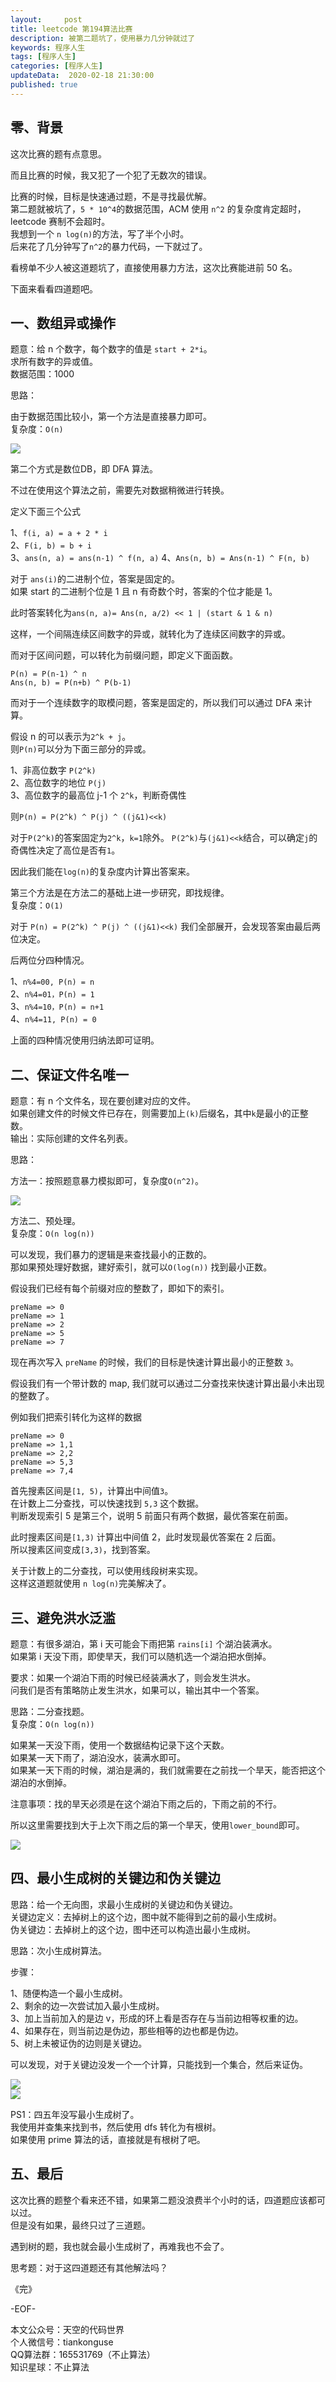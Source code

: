 ```yaml
---   
layout:     post  
title: leetcode 第194算法比赛
description: 被第二题坑了，使用暴力几分钟就过了  
keywords: 程序人生  
tags: [程序人生]    
categories: [程序人生]  
updateData:  2020-02-18 21:30:00  
published: true  
---  
```



## 零、背景  


这次比赛的题有点意思。  


而且比赛的时候，我又犯了一个犯了无数次的错误。  


比赛的时候，目标是快速通过题，不是寻找最优解。  
第二题就被坑了，`5 * 10^4`的数据范围，ACM 使用 `n^2` 的复杂度肯定超时，leetcode 赛制不会超时。  
我想到一个 `n log(n)`的方法，写了半个小时。  
后来花了几分钟写了`n^2`的暴力代码，一下就过了。  


看榜单不少人被这道题坑了，直接使用暴力方法，这次比赛能进前 50 名。  


下面来看看四道题吧。  


## 一、数组异或操作  


题意：给 n 个数字，每个数字的值是 `start + 2*i`。  
求所有数字的异或值。  
数据范围：1000  


思路：  


由于数据范围比较小，第一个方法是直接暴力即可。  
复杂度：`O(n)`  


![](http://res2020.tiankonguse.com/images/2020/06/21/001.png)  



第二个方式是数位DB，即 DFA 算法。  


不过在使用这个算法之前，需要先对数据稍微进行转换。  


定义下面三个公式  

1、`f(i, a) = a + 2 * i`  
2、`F(i, b) = b + i`  
3、`ans(n, a) = ans(n-1) ^ f(n, a)`
4、`Ans(n, b) = Ans(n-1) ^ F(n, b)`

对于 `ans(i)`的二进制个位，答案是固定的。  
如果 start 的二进制个位是 1 且 n 有奇数个时，答案的个位才能是 1。  


此时答案转化为`ans(n, a)= Ans(n, a/2) << 1 | (start & 1 & n)`  


这样，一个间隔连续区间数字的异或，就转化为了连续区间数字的异或。  


而对于区间问题，可以转化为前缀问题，即定义下面函数。  


`P(n) = P(n-1) ^ n`  
`Ans(n, b) = P(n+b) ^ P(b-1)`  


而对于一个连续数字的取模问题，答案是固定的，所以我们可以通过 DFA 来计算。  


假设 n 的可以表示为`2^k + j`。  
则`P(n)`可以分为下面三部分的异或。  


1、非高位数字 `P(2^k)`  
2、高位数字的地位 `P(j)`  
3、高位数字的最高位 j-1 个 `2^k`，判断奇偶性   


则`P(n) = P(2^k) ^ P(j) ^ ((j&1)<<k)`  


对于`P(2^k)`的答案固定为`2^k`，`k=1`除外。
`P(2^k)`与`(j&1)<<k`结合，可以确定`j`的奇偶性决定了高位是否有`1`。  


因此我们能在`log(n)`的复杂度内计算出答案来。  


第三个方法是在方法二的基础上进一步研究，即找规律。  
复杂度：`O(1)`  

对于 `P(n) = P(2^k) ^ P(j) ^ ((j&1)<<k)` 我们全部展开，会发现答案由最后两位决定。  


后两位分四种情况。  


1、`n%4=00, P(n) = n`  
2、`n%4=01，P(n) = 1`  
3、`n%4=10，P(n) = n+1`  
4、`n%4=11, P(n) = 0`  


上面的四种情况使用归纳法即可证明。  


## 二、保证文件名唯一  


题意：有 n 个文件名，现在要创建对应的文件。  
如果创建文件的时候文件已存在，则需要加上`(k)`后缀名，其中`k`是最小的正整数。  
输出：实际创建的文件名列表。  

思路：  


方法一：按照题意暴力模拟即可，复杂度`O(n^2)`。  


![](http://res2020.tiankonguse.com/images/2020/06/21/002.png)  



方法二、预处理。  
复杂度：`O(n log(n))`


可以发现，我们暴力的逻辑是来查找最小的正数的。  
那如果预处理好数据，建好索引，就可以`O(log(n))` 找到最小正数。  


假设我们已经有每个前缀对应的整数了，即如下的索引。  


```
preName => 0
preName => 1
preName => 2
preName => 5
preName => 7
```


现在再次写入 `preName` 的时候，我们的目标是快速计算出最小的正整数 `3`。  


假设我们有一个带计数的 map, 我们就可以通过二分查找来快速计算出最小未出现的整数了。  


例如我们把索引转化为这样的数据  


```
preName => 0
preName => 1,1
preName => 2,2
preName => 5,3
preName => 7,4
```


首先搜素区间是`[1, 5)`，计算出中间值`3`。  
在计数上二分查找，可以快速找到 `5,3` 这个数据。  
判断发现索引 5 是第三个，说明 5 前面只有两个数据，最优答案在前面。  


此时搜素区间是`[1,3)` 计算出中间值 2，此时发现最优答案在 2 后面。  
所以搜素区间变成`[3,3)`，找到答案。  


关于计数上的二分查找，可以使用线段树来实现。  
这样这道题就使用 `n log(n)`完美解决了。  


## 三、避免洪水泛滥  


题意：有很多湖泊，第 i 天可能会下雨把第 `rains[i]` 个湖泊装满水。  
如果第 i 天没下雨，即使旱天，我们可以随机选一个湖泊把水倒掉。  


要求：如果一个湖泊下雨的时候已经装满水了，则会发生洪水。  
问我们是否有策略防止发生洪水，如果可以，输出其中一个答案。  


思路：二分查找题。  
复杂度：`O(n log(n))`  


如果某一天没下雨，使用一个数据结构记录下这个天数。  
如果某一天下雨了，湖泊没水，装满水即可。  
如果某一天下雨的时候，湖泊是满的，我们就需要在之前找一个旱天，能否把这个湖泊的水倒掉。  


注意事项：找的旱天必须是在这个湖泊下雨之后的，下雨之前的不行。  


所以这里需要找到大于上次下雨之后的第一个旱天，使用`lower_bound`即可。  


![](http://res2020.tiankonguse.com/images/2020/06/21/003.png)  


## 四、最小生成树的关键边和伪关键边  


思路：给一个无向图，求最小生成树的关键边和伪关键边。  
关键边定义：去掉树上的这个边，图中就不能得到之前的最小生成树。  
伪关键边：去掉树上的这个边，图中还可以构造出最小生成树。  


思路：次小生成树算法。  


步骤：  


1、随便构造一个最小生成树。  
2、剩余的边一次尝试加入最小生成树。  
3、加上当前加入的是边 v，形成的环上看是否存在与当前边相等权重的边。  
4、如果存在，则当前边是伪边，那些相等的边也都是伪边。  
5、树上未被证伪的边则是关键边。  


可以发现，对于关键边没发一个一个计算，只能找到一个集合，然后来证伪。  



![](http://res2020.tiankonguse.com/images/2020/06/21/004.png)  
![](http://res2020.tiankonguse.com/images/2020/06/21/005.png)  



PS1：四五年没写最小生成树了。  
我使用并查集来找到书，然后使用 dfs 转化为有根树。  
如果使用 prime 算法的话，直接就是有根树了吧。  


## 五、最后  


这次比赛的题整个看来还不错，如果第二题没浪费半个小时的话，四道题应该都可以过。  
但是没有如果，最终只过了三道题。  


遇到树的题，我也就会最小生成树了，再难我也不会了。  


思考题：对于这四道题还有其他解法吗？  




《完》  


-EOF-  



本文公众号：天空的代码世界  
个人微信号：tiankonguse  
QQ算法群：165531769（不止算法）  
知识星球：不止算法  

